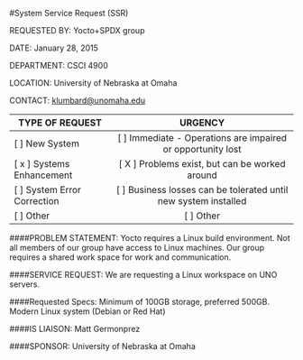 #System Service Request (SSR)


REQUESTED BY:	Yocto+SPDX group
			
DATE: January 28, 2015

DEPARTMENT: CSCI 4900

LOCATION: University of Nebraska at Omaha

CONTACT: klumbard@unomaha.edu


| TYPE OF REQUEST			| URGENCY                                                                    |
|---------------------------------------|:-------------------------------------------------------------------------:|
|[     ]	New System		|[      ]	Immediate - Operations are impaired or opportunity lost     |
|[  x  ]	Systems Enhancement	|[  X   ]	Problems exist, but can be worked around                    |
|[     ]	System Error Correction	|[      ]	Business losses can be tolerated until new system installed |
|[     ]	Other			|[      ]	Other                                                       |




####PROBLEM STATEMENT:
Yocto requires a Linux build environment.  Not all members of our group have access to Linux machines.  Our group requires a shared work space for work and communication.
	 

####SERVICE REQUEST:
We are requesting a Linux workspace on UNO servers.

####Requested Specs:
      Minimum of 100GB storage, preferred 500GB.
      Modern Linux system (Debian or Red Hat)
	

####IS LIAISON: Matt Germonprez

####SPONSOR: University of Nebraska at Omaha




